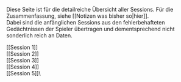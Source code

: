 

Diese Seite ist für die detailreiche Übersicht aller Sessions. Für die Zusammenfassung, siehe [[Notizen was bisher so|hier]].\
Dabei sind die anfänglichen Sessions aus den fehlerbehafteten Gedächtnissen der Spieler übertragen und dementsprechend nicht sonderlich reich an Daten.

[[Session 1]]\
[[Session 2]]\
[[Session 3]]\
[[Session 4]]\
[[Session 5]]\
